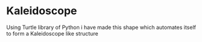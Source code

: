 # Kaleidoscope

Using Turtle library of Python i have made this shape which automates itself to form a Kaleidoscope like structure
